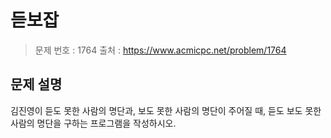 # 듣보잡

> 문제 번호 : 1764 
> 출처 : https://www.acmicpc.net/problem/1764

## 문제 설명

<p>김진영이 듣도 못한 사람의 명단과, 보도 못한 사람의 명단이 주어질 때, 듣도 보도 못한 사람의 명단을 구하는 프로그램을 작성하시오.</p>

